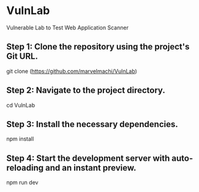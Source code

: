 # VulnLab
Vulnerable Lab to Test Web Application Scanner
## Step 1: Clone the repository using the project's Git URL.
git clone (https://github.com/marvelmachi/VulnLab)

## Step 2: Navigate to the project directory.
cd VulnLab

## Step 3: Install the necessary dependencies.
npm install

## Step 4: Start the development server with auto-reloading and an instant preview.
npm run dev
